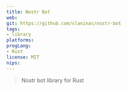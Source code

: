 ```yaml
---
title: Nostr Bot
web: 
git: https://github.com/slaninas/nostr-bot
tags:
- library
platforms: 
progLang: 
- Rust
license: MIT
nips:
---
```


> Nostr bot library for Rust

